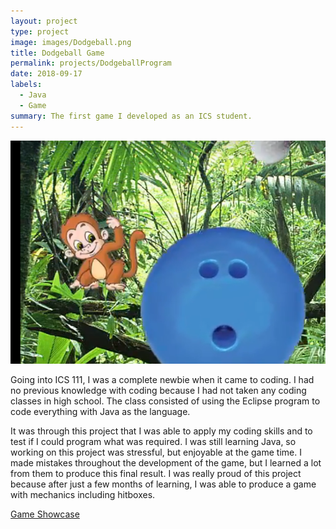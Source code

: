 ```yaml
---
layout: project
type: project
image: images/Dodgeball.png
title: Dodgeball Game
permalink: projects/DodgeballProgram
date: 2018-09-17
labels:
  - Java
  - Game
summary: The first game I developed as an ICS student.
---
```


<img class="ui medium right floated rounded image" src="/images/Dodgeball.png">

Going into ICS 111, I was a complete newbie when it came to coding. I had no previous knowledge with coding because I had not taken any coding classes in high school. The class consisted of using the Eclipse program to code everything with Java as the language.

It was through this project that I was able to apply my coding skills and to test if I could program what was required. I was still learning Java, so working on this project was stressful, but enjoyable at the game time. I made mistakes throughout the development of the game, but I learned a lot from them to produce this final result. I was really proud of this project because after just a few months of learning, I was able to produce a game with mechanics including hitboxes.

[Game Showcase](https://www.youtube.com/watch?v=oJ2wSb8wjKw)

